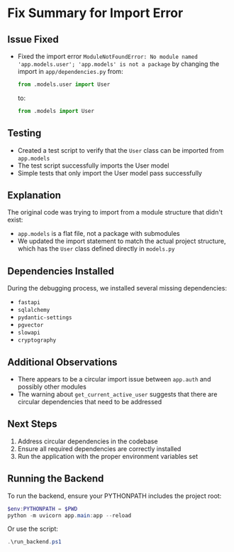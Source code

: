 # Fix Summary for Import Error

## Issue Fixed
- Fixed the import error `ModuleNotFoundError: No module named 'app.models.user'; 'app.models' is not a package` by changing the import in `app/dependencies.py` from:
  ```python
  from .models.user import User
  ```
  to:
  ```python
  from .models import User
  ```

## Testing
- Created a test script to verify that the `User` class can be imported from `app.models`
- The test script successfully imports the User model
- Simple tests that only import the User model pass successfully

## Explanation
The original code was trying to import from a module structure that didn't exist:
- `app.models` is a flat file, not a package with submodules
- We updated the import statement to match the actual project structure, which has the `User` class defined directly in `models.py`

## Dependencies Installed
During the debugging process, we installed several missing dependencies:
- `fastapi`
- `sqlalchemy`
- `pydantic-settings`
- `pgvector`
- `slowapi`
- `cryptography`

## Additional Observations
- There appears to be a circular import issue between `app.auth` and possibly other modules
- The warning about `get_current_active_user` suggests that there are circular dependencies that need to be addressed

## Next Steps
1. Address circular dependencies in the codebase
2. Ensure all required dependencies are correctly installed
3. Run the application with the proper environment variables set

## Running the Backend
To run the backend, ensure your PYTHONPATH includes the project root:

```powershell
$env:PYTHONPATH = $PWD
python -m uvicorn app.main:app --reload
```

Or use the script:

```powershell
.\run_backend.ps1
``` 